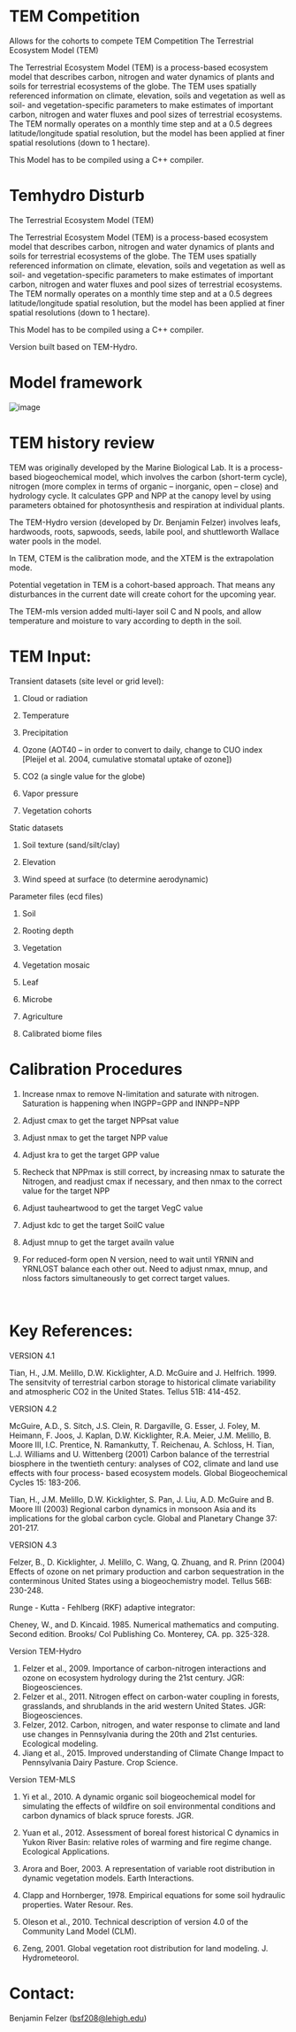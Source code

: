 # TEM Competition
Allows for the cohorts to compete
TEM Competition
The Terrestrial Ecosystem Model (TEM)

The Terrestrial Ecosystem Model (TEM) is a process-based ecosystem model that describes carbon, nitrogen and water dynamics of plants and soils for terrestrial ecosystems of the globe. The TEM uses spatially referenced information on climate, elevation, soils and vegetation as well as soil- and vegetation-specific parameters to make estimates of important carbon, nitrogen and water fluxes and pool sizes of terrestrial ecosystems. The TEM normally operates on a monthly time step and at a 0.5 degrees latitude/longitude spatial resolution, but the model has been applied at finer spatial resolutions (down to 1 hectare).

This Model has to be compiled using a C++ compiler.

# Temhydro Disturb
The Terrestrial Ecosystem Model (TEM)

The Terrestrial Ecosystem Model (TEM) is a process-based ecosystem model that describes carbon, nitrogen and water dynamics of plants and soils for terrestrial ecosystems of the globe. 
The TEM uses spatially referenced information on climate, elevation, soils and vegetation as well as soil- and vegetation-specific parameters to make estimates of important carbon, nitrogen and water fluxes and pool sizes of terrestrial ecosystems. 
The TEM normally operates on a monthly time step and at a 0.5 degrees latitude/longitude spatial resolution, but the model has been applied at finer spatial resolutions (down to 1 hectare).


This Model has to be compiled using a C++ compiler.


Version built based on TEM-Hydro.

# Model framework

![image](https://user-images.githubusercontent.com/47959376/145250181-c099ed9a-2fa7-4d0e-9081-7eb262d83f38.png)


# TEM history review

TEM was originally developed by the Marine Biological Lab. It is a process-based biogeochemical model, which involves the carbon (short-term cycle), nitrogen (more complex in terms of organic – inorganic, open – close) and hydrology cycle. It calculates GPP and NPP at the canopy level by using parameters obtained for photosynthesis and respiration at individual plants. 

The TEM-Hydro version (developed by Dr. Benjamin Felzer) involves leafs, hardwoods, roots, sapwoods, seeds, labile pool, and shuttleworth Wallace water pools in the model. 

In TEM, CTEM is the calibration mode, and the XTEM is the extrapolation mode. 

Potential vegetation in TEM is a cohort-based approach. That means any disturbances in the current date will create cohort for the upcoming year.

The TEM-mls version added multi-layer soil C and N pools, and allow temperature and moisture to vary according to depth in the soil. 

# TEM Input:

Transient datasets (site level or grid level):

1.	Cloud or radiation

2.	Temperature

3.	Precipitation

4.	Ozone (AOT40 – in order to convert to daily, change to CUO index [Pleijel et al. 2004, cumulative stomatal uptake of ozone])

5.	CO2 (a single value for the globe)

6.	Vapor pressure

7.	Vegetation cohorts


Static datasets

1.	Soil texture (sand/silt/clay)

2.	Elevation

3.	Wind speed at surface (to determine aerodynamic)


Parameter files (ecd files)

1.	Soil

2.	Rooting depth

3.	Vegetation

4.	Vegetation mosaic

5.	Leaf

6.	Microbe

7.	Agriculture

8.	Calibrated biome files


# Calibration Procedures

1.	Increase nmax to remove N-limitation and saturate with nitrogen.  Saturation is happening when INGPP=GPP and INNPP=NPP

2.	Adjust cmax to get the target NPPsat value

3.	Adjust nmax to get the target NPP value

4.	Adjust kra to get the target GPP value

5.	Recheck that NPPmax is still correct, by increasing nmax to saturate the Nitrogen, and readjust cmax if necessary, and then nmax to the correct value for the target NPP

6.	Adjust tauheartwood to get the target VegC value

7.	Adjust kdc to get the target SoilC value

8.	Adjust mnup to get the target availn value

9.	For reduced-form open N version, need to wait until YRNIN and YRNLOST balance each other out.  Need to adjust nmax, mnup, and nloss factors simultaneously to get correct target values.

 
# Key References:

VERSION 4.1

Tian, H., J.M. Melillo, D.W. Kicklighter, A.D. McGuire and J.
  Helfrich.  1999. The sensitvity of terrestrial carbon storage to
  historical climate variability and atmospheric CO2 in the United
  States.  Tellus 51B: 414-452.

VERSION 4.2

McGuire, A.D., S. Sitch, J.S. Clein, R. Dargaville, G. Esser, J. Foley,
  M. Heimann, F. Joos, J. Kaplan, D.W. Kicklighter, R.A. Meier, J.M.
  Melillo, B. Moore III, I.C. Prentice, N. Ramankutty, T. Reichenau,
  A. Schloss, H. Tian, L.J. Williams and U. Wittenberg (2001) Carbon
  balance of the terrestrial biosphere in the twentieth century:
  analyses of CO2, climate and land use effects with four process-
  based ecosystem models.  Global Biogeochemical Cycles 15: 183-206.

Tian, H., J.M. Melillo, D.W. Kicklighter, S. Pan, J. Liu, A.D. McGuire
  and B. Moore III (2003) Regional carbon dynamics in monsoon Asia
  and its implications for the global carbon cycle. Global and
  Planetary Change 37: 201-217.

VERSION 4.3

Felzer, B., D. Kicklighter, J. Melillo, C. Wang, Q. Zhuang, and
  R. Prinn (2004) Effects of ozone on net primary production and
  carbon sequestration in the conterminous United States using a
  biogeochemistry model. Tellus 56B: 230-248.

Runge - Kutta - Fehlberg (RKF) adaptive integrator:

Cheney, W., and D. Kincaid.  1985.  Numerical mathematics and
  computing.  Second edition.  Brooks/ Col Publishing Co.  Monterey,
  CA.  pp. 325-328.
  
 Version TEM-Hydro
 
1. Felzer et al., 2009. Importance of carbon-nitrogen interactions and ozone on ecosystem hydrology during the 21st century. JGR: Biogeosciences.
2. Felzer et al., 2011. Nitrogen effect on carbon-water coupling in forests, grasslands, and shrublands in the arid western United States. JGR: Biogeosciences.
3. Felzer, 2012. Carbon, nitrogen, and water response to climate and land use changes in Pennsylvania during the 20th and 21st centuries. Ecological modeling. 
4. Jiang et al., 2015. Improved understanding of Climate Change Impact to Pennsylvania Dairy Pasture. Crop Science. 

Version TEM-MLS

1. Yi et al., 2010. A dynamic organic soil biogeochemical model for simulating the effects of wildfire on soil environmental conditions and carbon dynamics of black spruce forests. JGR.

2. Yuan et al., 2012. Assessment of boreal forest historical C dynamics in Yukon River Basin: relative roles of warming and fire regime change. Ecological Applications.

3. Arora and Boer, 2003. A representation of variable root distribution in dynamic vegetation models. Earth Interactions. 

4. Clapp and Hornberger, 1978. Empirical equations for some soil hydraulic properties. Water Resour. Res. 

5. Oleson et al., 2010. Technical description of version 4.0 of the Community Land Model (CLM).

6. Zeng, 2001. Global vegetation root distribution for land modeling. J. Hydrometeorol.




# Contact:
Benjamin Felzer (bsf208@lehigh.edu)
